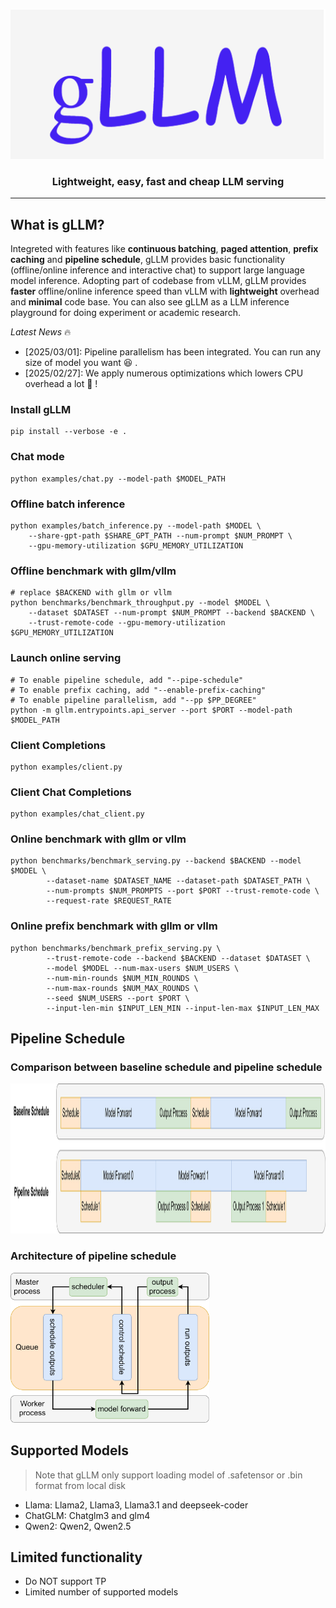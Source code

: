 <p align="center">
    <img src=doc/pic/gLLM.svg height=240>
</p>

<h3 align="center">
Lightweight, easy, fast and cheap LLM serving
</h3>


---

## What is gLLM?

Integreted with features like **continuous batching**, **paged attention**, **prefix caching** and **pipeline schedule**, gLLM provides basic functionality (offline/online inference and interactive chat) to support large language model inference. Adopting part of codebase from vLLM, gLLM provides **faster** offline/online inference speed than vLLM with **lightweight** overhead and **minimal** code base. You can also see gLLM as a LLM inference playground for doing experiment or academic research.

*Latest News* :fire:
- [2025/03/01]: Pipeline parallelism has been integrated. You can run any size of model you want :laughing: .
- [2025/02/27]: We apply numerous optimizations which lowers CPU overhead a lot :clap: ! 


### Install gLLM
```
pip install --verbose -e .
```

### Chat mode
```
python examples/chat.py --model-path $MODEL_PATH
```

### Offline batch inference
```
python examples/batch_inference.py --model-path $MODEL \
    --share-gpt-path $SHARE_GPT_PATH --num-prompt $NUM_PROMPT \
    --gpu-memory-utilization $GPU_MEMORY_UTILIZATION
```

### Offline benchmark with gllm/vllm
```
# replace $BACKEND with gllm or vllm
python benchmarks/benchmark_throughput.py --model $MODEL \
    --dataset $DATASET --num-prompt $NUM_PROMPT --backend $BACKEND \
    --trust-remote-code --gpu-memory-utilization $GPU_MEMORY_UTILIZATION
```

### Launch online serving

```
# To enable pipeline schedule, add "--pipe-schedule"
# To enable prefix caching, add "--enable-prefix-caching"
# To enable pipeline parallelism, add "--pp $PP_DEGREE"
python -m gllm.entrypoints.api_server --port $PORT --model-path $MODEL_PATH
```

### Client Completions
```
python examples/client.py
```

### Client Chat Completions
```
python examples/chat_client.py
```

### Online benchmark with gllm or vllm
```
python benchmarks/benchmark_serving.py --backend $BACKEND --model $MODEL \
        --dataset-name $DATASET_NAME --dataset-path $DATASET_PATH \
        --num-prompts $NUM_PROMPTS --port $PORT --trust-remote-code \
        --request-rate $REQUEST_RATE
```

### Online prefix benchmark with gllm or vllm
```
python benchmarks/benchmark_prefix_serving.py \
        --trust-remote-code --backend $BACKEND --dataset $DATASET \
        --model $MODEL --num-max-users $NUM_USERS \
        --num-min-rounds $NUM_MIN_ROUNDS \
        --num-max-rounds $NUM_MAX_ROUNDS \
        --seed $NUM_USERS --port $PORT \
        --input-len-min $INPUT_LEN_MIN --input-len-max $INPUT_LEN_MAX
```

## Pipeline Schedule

### Comparison between baseline schedule and pipeline schedule
<img src=doc/pic/pipeline_execution.svg height=240>

### Architecture of pipeline schedule
<img src=doc/pic/pipeline_architecture.svg height=240>

## Supported Models
> Note that gLLM only support loading model of .safetensor or .bin format from local disk

- Llama: Llama2, Llama3, Llama3.1 and deepseek-coder
- ChatGLM: Chatglm3 and glm4
- Qwen2: Qwen2, Qwen2.5

## Limited functionality

- Do NOT support TP
- Limited number of supported models
